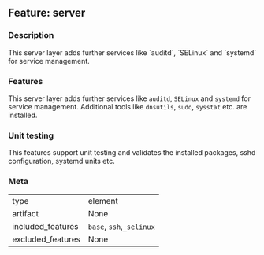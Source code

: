 ## Feature: server
### Description
<website-feature>
This server layer adds further services like `auditd`, `SELinux` and `systemd` for service management.
</website-feature>

### Features
This server layer adds further services like `auditd`, `SELinux` and `systemd` for service management.
Additional tools like `dnsutils`, `sudo`, `sysstat` etc. are installed.

### Unit testing
This features support unit testing and validates the installed packages, sshd configuration, systemd units etc.

### Meta
|||
|---|---|
|type|element|
|artifact|None|
|included_features|`base`, `ssh`,`_selinux`|
|excluded_features|None|
